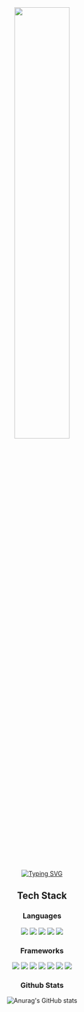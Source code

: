 <div align="center">
  <img src="https://media0.giphy.com/media/Sy9UfCghNuTO8/giphy.gif" width="50%"/>
  <br/>
<a href="https://git.io/typing-svg"><img src="https://readme-typing-svg.demolab.com?font=Pixelify+Sans&duration=3000&pause=500&color=A4A4A4&center=true&vCenter=true&width=435&lines=Front-End+Developer;Lee+Yeon+ho" alt="Typing SVG" /></a>


## Tech Stack
### Languages
<img src="https://img.shields.io/badge/Java-FF7800?style=flat-square&logo=Java&logoColor=white"/> <img src="https://img.shields.io/badge/JavaScript-F7DF1E?style=flat-square&logo=JavaScript&logoColor=white"/> <img src="https://img.shields.io/badge/TypeScript-3178C6?style=flat-square&logo=TypeScript&logoColor=white"/> <img src="https://img.shields.io/badge/CSS-663399?style=flat-square&logo=CSS&logoColor=white"/> <img src="https://img.shields.io/badge/HTML5-E34F26?style=flat-square&logo=HTML5&logoColor=white"/>
### Frameworks
<img src="https://img.shields.io/badge/React-61DAFB?style=flat-square&logo=React&logoColor=white"/> <img src="https://img.shields.io/badge/Next.Js-000000?style=flat-square&logo=Next.Js&logoColor=white"/> <img src="https://img.shields.io/badge/ReactQuery-FF4154?style=flat-square&logo=ReactQuery&logoColor=white"/> <img src="https://img.shields.io/badge/Redux-764ABC?style=flat-square&logo=Redux&logoColor=white"/> <img src="https://img.shields.io/badge/Zustand-964B00?style=flat-square&logo=Zustand&logoColor=white"/> <img src="https://img.shields.io/badge/Vue.Js-4FC08D?style=flat-square&logo=Vue.Js&logoColor=white"/> <img src="https://img.shields.io/badge/TailWindCSS-06B6D4?style=flat-square&logo=TailwindCSS&logoColor=white"/> 


### Github Stats
![Anurag's GitHub stats](https://github-readme-stats.vercel.app/api?username=dldush&show_icons=true&theme=dark#gh-dark-mode-only)
<br/>
  
</div>

